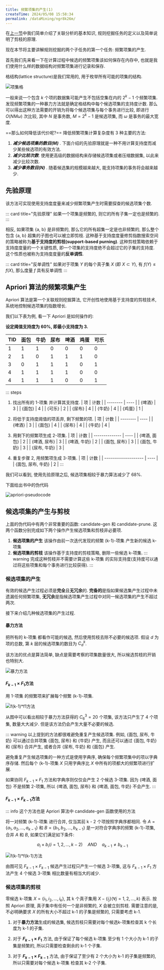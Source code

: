 ```yaml
---
title: 频繁项集的产生(1)
createTime: 2024/05/08 15:58:34
permalink: /dataMining/ngr8k26m/
---
```

在[上一节](/dataMining/j32xc8g7/)中我们简单介绍了关联分析的基本知识, 规则挖掘任务的定义以及简单说明了剪枝的原理. 

现在本节将主要讲解规则挖掘的两个子任务的第一个任务: 频繁项集的产生.
<!-- more -->

首先我们先来看一下在计算过程中候选的频繁项集该如何保存在内存中, 也就是我们使用什么样的数据结构对频繁项集进行记录和保存.

格结构(lattice structure)是我们常用的, 用于枚举所有可能的项集的结构.

![项集格](/illustration/itemset.png)

一般来说一个包含 $k$ 个项的数据集可能产生不包括空集在内的 $2^k-1$ 个频繁项集. 发现频繁项集的一种暴力方法就是确定格结构中每个候选项集的支持度计数. 那么可以得出这种方法需要的开销为将每个候选项集与每个事务进行比较, 即进行 $O(NM \omega)$ 次比较, 其中 $N$ 是事务数, $M=2^k-1$ 是候选项集, 而 $\omega$ 是事务的最大宽度.

==那么如何降低该代价呢?== 降低频繁项集计算复杂度有 3 种主要的方法:
1. ***减少候选项集的数目($M$)*** . 下面介绍的先验原理就是一种不用计算支持度而减少某些候选项的有效方法.
2. ***减少比较次数***. 使用更高级的数据结构来存储候选项集或者压缩数据集, 以此来减少比较次数.
3. ***减少事务数目($N$)*** . 随着候选集的规模越来越大, 能支持项集的事务将会越来越少.

## 先验原理
该方法可实现使用支持度度量来减少频繁项集产生时需要探查的候选项集个数.

::: card  title="先验原理"
如果一个项集是频繁的, 则它的所有子集一定也是频繁的.
:::

相反, 如果项集 {a, b} 是非频繁的, 那么它的所有超集一定是也非频繁的, 那么整个包含 {a, b} 超集的子图也可以被立即剪枝. 这种基于支持度度量修剪指数搜索空间的策略被称为**基于支持度的剪枝(support-based purning)**. 这种剪枝策略依赖于支持度度量的一个关键性质, 即一个项集的支持度绝不会超过它的子集的支持度. 这个性质也被称为支持度度量的**反单调性**.

::: card  title="反单调性"
如果对于项集 $Y$ 的每个真子集 $X$ (即 $X \subset Y$), 有 $f(Y) \le f(X)$, 那么度量 $f$ 具有反单调性
:::

## Apriori 算法的频繁项集产生
Apriori 算法是第一个关联规则挖掘算法, 它开创性地使用基于支持度的剪枝技术, 系统地控制候选项集的指数增长.

我们以下表为例, 看一下 Apriori 是如何操作的:

**设定阈值支持度为 60%, 即最小支持度为 3.**

| TID | 面包 | 牛奶 | 尿布 | 啤酒 | 鸡蛋 | 可乐 |
| --- | ---- | ---- | ---- | ---- | ---- | ---- |
| 1   | 1    | 1    | 0    | 0    | 0    | 0    |
| 2   | 1    | 0    | 1    | 1    | 1    | 0    |
| 3   | 0    | 1    | 1    | 1    | 0    | 1    |
| 4   | 1    | 1    | 1    | 1    | 0    | 0    |
| 4   | 1    | 1    | 1    | 0    | 0    | 1    |

::: steps
1. 找出所有的 1-项集 并计算其支持度.
   | 项       | 计数 |
   | -------- | ---- |
   | \{啤酒\} | 3    |
   | \{面包\} | 4    |
   | \{可乐\} | 2    |
   | \{尿布\} | 4    |
   | \{牛奶\} | 4    |
   | \{鸡蛋\} | 1    |

2. 将低于支持度阈值的项丢弃, 剩下频繁的项.
   | 项       | 计数 |
   | -------- | ---- |
   | \{啤酒\} | 3    |
   | \{面包\} | 4    |
   | \{尿布\} | 4    |
   | \{牛奶\} | 4    |

3. 用剩下的频繁项生成 2-项集.
   | 项             | 计数 |
   | -------------- | ---- |
   | \{啤酒, 面包\} | 2    |
   | \{啤酒, 尿布\} | 3    |
   | \{啤酒, 牛奶\} | 2    |
   | \{面包, 尿布\} | 3    |
   | \{面包, 牛奶\} | 3    |
   | \{尿布, 牛奶\} | 3    |

4. 重复步骤 2, 用频繁项生成 3-项集.
    | 项                   | 计数 |
    | -------------------- | ---- |
    | \{面包, 尿布, 牛奶\} | 2    |
:::

我们可以看到, 使用先验原理之后, 候选项集相较于暴力算法减少了 68%.

<div id="apriori-pseudocode">下面给出书中的伪代码</div>

![apriori-pseudocode](/illustration/apriori-pseudocode.png)

## 候选项集的产生与剪枝
上面的伪代码中有两个非常重要的函数: candidate-gen 和 candidate-prune. 这两个函数分别完成如下两个操作产生候选项集和剪枝非必要项.
1. **候选项集的产生**
   该操作由前一次迭代发现的频繁 (k-1)-项集 产生新的候选 k-项集
2. **候选项集的剪枝**
   该操作基于支持度的剪枝策略, 删除一些候选 k-项集.
   ::: warning
   完成这种剪枝并不需要计算这些 k-项集 的实际支持度(支持度可以通过将这些项集和每个事务进行比较获得).
   :::

### 候选项集的产生
有效的候选产生过程必须是**完全**且**无冗余**的. **完备的**是指如果候选集产生过程中未遗漏任何频繁项集, **无冗余**是指候选项集产生过程中对同一候选项集的产生不超过两次.

接下来介绍几种候选项集的产生过程.

#### 暴力方法
把所有的 k-项集 都看作可能的候选, 然后使用剪枝去除不必要的候选项. 假设 $d$ 为项的总数, 第 $k$ 层的候选项集的数目为 $C_d^k$.

该方法的优点是算法简单, 缺点是需要考察的项集数量很大, 所以候选剪枝的开销也特别大.

![暴力方法](/illustration/brute-force.png)


#### $F_{k-1} \times F_{1}$方法
用 1-项集 的频繁项来扩展每个频繁 (k-1)-项集.

![f(k-1)*f1方法](/illustration/fk-1-f1.png)

从图中可以看出相较于暴力方法获得的 $C_6^3 = 20$ 个项集, 该方法只产生了 4 个项集, 数量大大减少. 但是该方法仍会产生大量不必要的候选.

::: warning
以上提到的方法都很难避免重复产生候选项集. 例如, {面包, 尿布, 牛奶} 可以通过合并项集 {面包, 尿布} 和 {牛奶} 产生, 而且还可以通过 {面包, 牛奶} 和 {尿布} 合并产生, 或者合并 {尿布, 牛奶} 和 {面包} 产生.

避免重复产生候选项集的一种方式是使用字典序, 确保每个频繁项集中的项以字典序存储. 然后每个 (k-1)-项集 $X$ 只用字典序比 $X$ 中所有的项都大的频繁项进行扩展. 

如果协同 $F_{k-1} \times F_{1}$ 方法和字典序则仅仅会产生 2 个候选 3-项集. 因为 {啤酒, 面包} 不是频繁 2-项集, 所以 {啤酒, 面包, 尿布} 和 {啤酒, 面包, 牛奶} 不会产生.
:::

#### $F_{k-1} \times F_{k-1}$方法
::: info 这个方法也是 Apriori 算法中 candidate-gen 函数使用的方法

将一对频繁 (k-1)-项集 进行合并, 仅当其前 k - 2 个项按照字典序都相同. 令 $A = \{a_1, a_2, \dots, a_{k-1}\}$ 和 $B = \{b_1, b_2, \dots , b_{k-1}\}$ 是一对符合字典序的频繁 (k-1)-项集, 合并 $A$ 和 $B$, 如果它们满足如下条件:

$$\tag{2.1} a_i \times b_i (i=1,2,\dots, k-2) \quad AND \quad a_{k-1} \neq b_{k-1}$$

![f(k-1)*f(k-1)方法](/illustration/fk-1-fk-1.png)

由图可见 $F_{k-1} \times F_{k-1}$ 候选产生过程只产生一个候选 3-项集, 这与 $F_{k-1} \times F_{1}$ 方法产生 4 个候选 3-项集 相比数量有相当大的减少.

### 候选项集的剪枝
零候选 k-项集 $X=\{i_1, i_2, \dots, i_k\}$, 其 k 个真子集用 $X-\{i_j\}(\forall j=1,2,\dots,k)$ 表示. 按照 Apriori 原理, 真子集中有任何一个是非频繁的, $X$ 会被立刻剪枝. 需要注意的是, 不必明确要求 $X$ 的所有大小不超过 k-1 的子集是频繁的, 只需要考虑 k-1.

1. 对于**暴力方法**生成的候选集, 候选剪枝只需要对每个候选k-项集检查其 k 个长度为 k-1 的子集.

2. 对于 **$F_{k-1} \times F_{1}$** 方法, 由于保证了每个候选 k-项集 至少有 1 个大小为 k-1 的子集是频繁的, 所以只需要检查剩余的 k-1 个子集.

3. 对于 **$F_{k-1} \times F_{k-1}$** 方法, 由于保证了至少有 2 个大小为 k-1 的子集是频繁的, 所以只需要对每个候选 k-项集 检查其 k-2 个子集.
